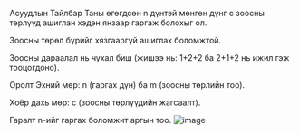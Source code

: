 Асуудлын Тайлбар Таны өгөгдсөн n дүнтэй мөнгөн дүнг c зоосны төрлүүд ашиглан хэдэн янзаар гаргаж болохыг ол.

Зоосны төрөл бүрийг хязгааргүй ашиглах боломжтой.

Зоосны дараалал нь чухал биш (жишээ нь: 1+2+2 ба 2+1+2 нь ижил гэж тооцогдоно).

Оролт Эхний мөр: n (гаргах дүн) ба m (зоосны төрлийн тоо).

Хоёр дахь мөр: c (зоосны төрлүүдийн жагсаалт).

Гаралт n-ийг гаргах боломжит аргын тоо.
![image](https://github.com/user-attachments/assets/15917877-c769-4368-a619-0bca5e40b416)
